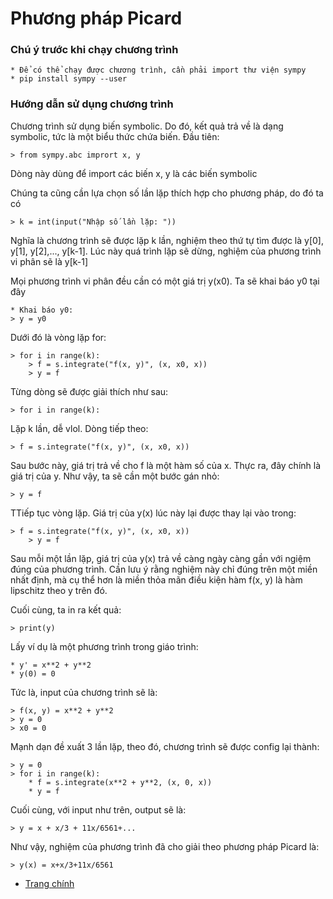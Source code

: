# Phương pháp Picard
### Chú ý trước khi chạy chương trình
	* Để có thể chạy được chương trình, cần phải import thư viện sympy
	* pip install sympy --user
### Hướng dẫn sử dụng chương trình
Chương trình sử dụng biến symbolic. Do đó, kết quả trả về là dạng symbolic, tức là một biểu thức chứa biến. Đầu tiên:
	
	> from sympy.abc imprort x, y
Dòng này dùng để import các biến x, y là các biến symbolic

Chúng ta cũng cần lựa chọn số lần lặp thích hợp cho phương pháp, do đó ta có 
	
	> k = int(input("Nhập số lần lặp: "))
Nghĩa là chương trình sẽ được lặp k lần, nghiệm theo thứ tự tìm được là y[0], y[1], y[2],..., y[k-1]. Lúc này quá trình lặp sẽ dừng, nghiệm của phương trình vi phân sẽ là y[k-1]

Mọi phương trình vi phân đều cần có một giá trị y(x0). Ta sẽ khai báo y0 tại đây

	* Khai báo y0:
	> y = y0
Dưới đó là vòng lặp for:

	> for i in range(k):
		> f = s.integrate("f(x, y)", (x, x0, x))
		> y = f
Từng dòng sẽ được giải thích như sau:

	> for i in range(k):
Lặp k lần, dễ vlol. Dòng tiếp theo:

	> f = s.integrate("f(x, y)", (x, x0, x))	
Sau bước này, giá trị trả về cho f là một hàm số của x. Thực ra, đây chính là giá trị của y. Như vậy, ta sẽ cần một bước gán nhỏ:

	> y = f
TTiếp tục vòng lặp. Giá trị của y(x) lúc này lại được thay lại vào trong:

	> f = s.integrate("f(x, y)", (x, x0, x))
		> y = f
Sau mỗi một lần lặp, giá trị của y(x) trả về càng ngày càng gần với ngiệm đúng của phương trình. Cần lưu ý rằng nghiệm này chỉ đúng trên một miền nhất định, mà cụ thể hơn là miền thỏa mãn điều kiện hàm f(x, y) là hàm lipschitz theo y trên đó. 

Cuối cùng, ta in ra kết quả:

	> print(y)
Lấy ví dụ là một phương trình trong giáo trình:

	* y' = x**2 + y**2
	* y(0) = 0
Tức là, input của chương trình sẽ là:

	> f(x, y) = x**2 + y**2
	> y = 0
	> x0 = 0
Mạnh dạn đề xuất 3 lần lặp, theo đó, chương trình sẽ được config lại thành:

	> y = 0
	> for i in range(k):
		* f = s.integrate(x**2 + y**2, (x, 0, x))
		* y = f
Cuối cùng, với input như trên, output sẽ là:

	> y = x + x/3 + 11x/6561+...

Như vậy, nghiệm của phương trình đã cho giải theo phương pháp Picard là:

    > y(x) = x+x/3+11x/6561 

* [Trang chính](https://github.com/Billrizer/Numerical-Analysis_Integrated-Equation/tree/Integral-Equation)
